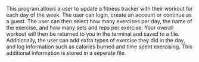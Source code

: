 This program allows a user to update a fitness tracker with their workout for each day of the week. The user can login, create an account or continue as a guest. The user can then select how many exercises per day, the name of the exercise, and how many sets and reps per exercise. Your overall workout will then be returned to you in the terminal and saved to a file. Additionally, the user can add extra types of exercise they did in the day, and log information such as calories burned and time spent exercising. This additional information is stored in a seperate file. 
